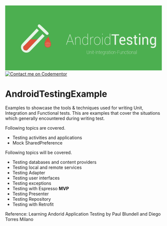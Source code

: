 ![alt tag](https://github.com/vsvankhede/AndroidTestingExample/blob/master/image/git_banner.png)
[![Contact me on Codementor](https://cdn.codementor.io/badges/contact_me_github.svg)](https://www.codementor.io/vsvankhede?utm_source=github&utm_medium=button&utm_term=vsvankhede&utm_campaign=github)

# AndroidTestingExample
Examples to showcase the tools & techniques used for writing Unit, Integration and Functional tests.
This are examples that cover the situations which generally encountered during writing test.

Following topics are covered.
- Testing activities and applications
- Mock SharedPreference 

Following topics will be covered.
- Testing databases and content providers
- Testing local and remote services
- Testing Adapter
- Testing user interfaces
- Testing exceptions
- Testing with Espresso
**MVP**
- Testing Presenter
- Testing Repository
- Testing with Retrofit

Reference: Learning Andorid Application Testing by Paul Blundell and Diego Torres Milano
